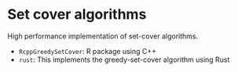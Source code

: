 # Set cover algorithms

High performance implementation of set-cover algorithms.

* `RcppGreedySetCover`: R package using C++
* `rust`: This implements the greedy-set-cover algorithm using Rust
